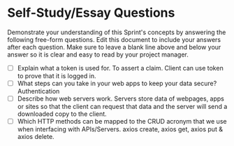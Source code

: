 # Self-Study/Essay Questions

Demonstrate your understanding of this Sprint's concepts by answering the following free-form questions. Edit this document to include your answers after each question. Make sure to leave a blank line above and below your answer so it is clear and easy to read by your project manager.

- [ ] Explain what a token is used for.
      To assert a claim. Client can use token to prove that it is logged in.
- [ ] What steps can you take in your web apps to keep your data secure?
      Authentication
- [ ] Describe how web servers work.
      Servers store data of webpages, apps or sites so that the client can request that data and the server will send a downloaded copy to the client.
- [ ] Which HTTP methods can be mapped to the CRUD acronym that we use when interfacing with APIs/Servers.
      axios create, axios get, axios put & axios delete.
